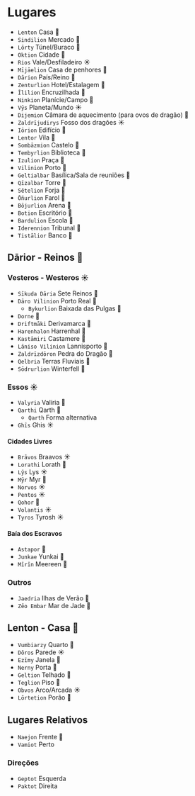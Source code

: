 # Lugares

-   `Lenton` Casa 🌱
-   `Sindilion` Mercado 🌱
-   `Lōrty` Túnel/Buraco 🌙
-   `Oktion` Cidade 🌱
-   `Rios` Vale/Desfiladeiro ☀️
-   `Mījāelion` Casa de penhores 🌱
-   `Dārion` País/Reino 🌱
-   `Zenturlion` Hotel/Estalagem 🌱
-   `Īlilion` Encruzilhada 🌱
-   `Ninkion` Planície/Campo 🌱
-   `Vȳs` Planeta/Mundo ☀️
-   `Dijemion` Câmara de aquecimento (para ovos de dragão) 🌱
-   `Zaldrījudirys` Fosso dos dragões ☀️
-   `Iōrion` Edifício 🌱
-   `Lentor` Vila 🌱
-   `Sombāzmion` Castelo 🌱
-   `Tembyrlion` Biblioteca 🌱
-   `Izulion` Praça 🌱
-   `Vilinion` Porto 🌱
-   `Geltialbar` Basílica/Sala de reuniões 🌊
-   `Qīzalbar` Torre 🌊
-   `Sētelion` Forja 🌱
-   `Ōñurlion` Farol 🌱
-   `Bōjurlion` Arena 🌱
-   `Botion` Escritório 🌱
-   `Bardulion` Escola 🌱
-   `Iderennion` Tribunal 🌱
-   `Tistālior` Banco 🌱

## Dārior - Reinos 🌱

### Vesteros - Westeros ☀️

-   `Sīkuda Dāria` Sete Reinos 🌱
-   `Dāro Vilinion` Porto Real 🌱
    -   `Bykurlion` Baixada das Pulgas 🌱
-   `Dorne` 🌙
-   `Driftmāki` Derivamarca 🌙
-   `Harenhalon` Harrenhal 🌱
-   `Kastāmiri` Castamere 🌙
-   `Lāniso Vilinion` Lannisporto 🌱
-   `Zaldrīzdōron` Pedra do Dragão 🌱
-   `Qelbria` Terras Fluviais 🌊
-   `Sōdrurlion` Winterfell 🌱

### Essos ☀️

-   `Valyria` Valíria 🌙
-   `Qarthi` Qarth 🌙
    -   `Qarth` Forma alternativa
-   `Ghīs` Ghis ☀️

#### Cidades Livres

-   `Brāvos` Braavos ☀️
-   `Lorathi` Lorath 🌙
-   `Lȳs` Lys ☀️
-   `Mȳr` Myr 🌊
-   `Norvos` ☀️
-   `Pentos` ☀️
-   `Qohor` 🌊
-   `Volantis` ☀️
-   `Tyros` Tyrosh ☀️

#### Baía dos Escravos

-   `Astapor` 🌊
-   `Junkae` Yunkai 🌱
-   `Mīrīn` Meereen 🌙

### Outros

-   `Jaedria` Ilhas de Verão 🌊
-   `Zēo Embar` Mar de Jade 🌊

## Lenton - Casa 🌱

-   `Vumbiarzy` Quarto 🌙
-   `Dōros` Parede ☀️
-   `Ezīmy` Janela 🌙
-   `Nerny` Porta 🌙
-   `Geltion` Telhado 🌱
-   `Teglion` Piso 🌱
-   `Obvos` Arco/Arcada ☀️
-   `Lōrtetion` Porão 🌱

## Lugares Relativos

-   `Naejon` Frente 🌱
-   `Vamiot` Perto

### Direções

-   `Geptot` Esquerda
-   `Paktot` Direita
